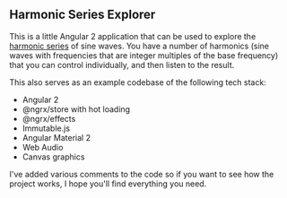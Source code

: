 ## Harmonic Series Explorer

This is a little Angular 2 application that can be used to explore the [harmonic series](https://en.wikipedia.org/wiki/Harmonic_series_(music)) of sine waves. You have a number of harmonics (sine waves with frequencies
that are integer multiples of the base frequency) that you can control individually, and then listen to the result.

This also serves as an example codebase of the following tech stack:

* Angular 2
* @ngrx/store with hot loading
* @ngrx/effects
* Immutable.js
* Angular Material 2
* Web Audio
* Canvas graphics

I've added various comments to the code so if you want to see how the project works, I hope you'll find everything you need.
